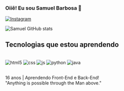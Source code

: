 ### Oiiê! Eu sou Samuel Barbosa 👋

[![Instagram](https://img.shields.io/badge/Instagram-E4405F?style=for-the-badge&logo=instagram&logoColor=white)](https://instagram.com/s2dwx)


![Samuel GitHub stats](https://github-readme-stats.vercel.app/api?username=s2ddv&show_icons=true&theme=radical)

## Tecnologias que estou aprendendo 

<div style=display: inline_block><br/>
  <img align="center" alt="html5" src="https://img.shields.io/badge/HTML-239120?style=for-the-badge&logo=html5&logoColor=white">
  <img align="center" alt="css" src="https://img.shields.io/badge/CSS-239120?&style=for-the-badge&logo=css3&logoColor=white">
  <img align="center" alt="js" src="https://img.shields.io/badge/JavaScript-F7DF1E?style=for-the-badge&logo=javascript&logoColor=black">
  <img align="center" alt="python" src="https://img.shields.io/badge/Python-14354C?style=for-the-badge&logo=python&logoColor=white">
  <img align="center" alt="java" src="https://img.shields.io/badge/Java-ED8B00?style=for-the-badge&logo=openjdk&logoColor=white">
</div><br/>

16 anos | Aprendendo Front-End e Back-End! <br/>
"Anything is possible through the Man above."

